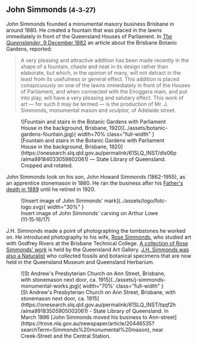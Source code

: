 ## John Simmonds <small>(4‑3‑27)</small>

<!-- ca. 1829 - 23-01-1889 -->

John Simmonds founded a monumental masory business Brisbane in around 1880. He created a fountain that was placed in the lawns immediately in front of the Queensland Houses of Parliament. In [*The Queenslander*, 9 December 1882](https://trove.nla.gov.au/newspaper/article/19788278?searchTerm=Simmonds%20monumental%20mason) an article about the Brisbane Botanic Gardens, reported:

>A very pleasing and attractive addition has been made recently in the shape of a fountain, chaste and neat in its design rather than elaborate, but which, in the opinion of many, will not detract in the least from its usefulness or general effect. This addition is placed conspicuously on one of the lawns immediately in front of the Houses of Parliament, and when connected with the Enoggera main, and put into play, will have a very pleasing and salutary effect. This work of art — for such it may be termed — is the production of Mr. J. Simmonds, monumental mason and sculptor, of Adelaide street.

<!--
[The fountain was removed in 1958](https://www.jstor.org/stable/26391593) when the gardens were extensively redeveloped.

The business was founded in Melbourne in 1852 by John Simmonds Snr (1793-1860), then, after his death, passed on to his son John Simmonds Jnr (1828-1889). 

https://brightoncemetery.com/john-simmonds-1793-1860/

https://library-brisbane.ent.sirsidynix.net.au/client/en_AU/search/asset/4675/0
https://library-brisbane.ent.sirsidynix.net.au/client/en_AU/search/asset/4679/0
https://library-brisbane.ent.sirsidynix.net.au/client/en_AU/search/asset/4625/0 - City Botanic Gardens - Fountain and Garden bed c1880 - USE THIS ONE

-->

<figure markdown>
  ![Fountain and stairs in the Botanic Gardens with Parliament House in the background, Brisbane, 1920](../assets/botanic-gardens-fountain.jpg){ width=70% class="full-width" }
  <figcaption markdown>[Fountain and stairs in the Botanic Gardens with Parliament House in the background, Brisbane, 1920](https://onesearch.slq.qld.gov.au/permalink/61SLQ_INST/dls06p/alma99184033059802061) — State Library of Queensland. Cropped and rotated.</figcaption>
</figure>

<!--
In 1888, John created [a marble drinking fountain for Women's Christian Temperance Union](https://trove.nla.gov.au/newspaper/article/176707482) that was erected on the corner of Ann and Edward streets just outside the Temperance Hall.
-->

<!--
<figure markdown>
  ![Temperance Hall and the Colyer Refreshment Rooms on the corner of Ann Street and Edward Streets](../assets/temperance-hall-brisbane-1920.jpg){ width=70% class="full-width" }
  <figcaption markdown>[Temperance Hall and the Colyer Refreshment Rooms on the corner of Ann Street and Edward Streets](https://onesearch.slq.qld.gov.au/permalink/61SLQ_INST/dls06p/alma99183505877102061) ca. 1912. The Temperance Hall in Brisbane was built in 1900. — State Library of Queensland.</figcaption>
</figure>

<figure markdown>
  ![View of Brisbane city's central business district, ca. 1895](../assets/???.jpg){ width=70% class="full-width" }
  <figcaption markdown>[View of Brisbane city's central business district, ca. 1895](https://onesearch.slq.qld.gov.au/permalink/61SLQ_INST/dls06p/alma99183787998202061) — State Library of Queensland.</figcaption>
</figure>
-->


John Simmonds took on his son, John Howard Simmonds (1862-1955), <!-- born in Calton Vic. --> as an apprentice stonemason in 1880. He ran the business after his [Father's death in 1889](https://www.familyhistory.bdm.qld.gov.au/details/b26ee2454ca983d88a44de85d949647c8e514f213f0884dc188c50bb4bdc7c2c) until he retired in 1920. 

<figure markdown>
  ![Insert image of John Simmonds' mark](../assets/logo/fotc-logo.svg){ width="30%" }
  <figcaption markdown>Insert image of  John Simmonds' carving on Arthur Lowe (11‑15‑16/17)</figcaption>
</figure>

J.H. Simmonds made a point of photographing the tombstones he worked on. He introduced photography to his wife, [Rose Simmonds](https://adb.anu.edu.au/biography/simmonds-rose-11691/text20893), who studied art with Godfrey Rivers at the Brisbane Technical College. [A collection of Rose Simmonds' work](https://blog.qagoma.qld.gov.au/rose-simmonds-a-nostalgia-for-queenslands-pastoral-past/) is held by the Queensland Art Gallery. [J.H. Simmonds was also a Naturalist](https://www.eoas.info/biogs/P006858b.htm) who collected fossils and botanical specimens that are now held in the Queensland Museum and Queensland Herbarium.

<figure markdown>
  ![St Andrew's Presbyterian Church on Ann Street, Brisbane, with stonemason next door, ca. 1915](../assets/j-simmonds-monumental-works.jpg){ width="70%' class="full-width" }
  <figcaption markdown>[St Andrew's Presbyterian Church on Ann Street, Brisbane, with stonemason next door, ca. 1915](https://onesearch.slq.qld.gov.au/permalink/61SLQ_INST/tqqf2h/alma99183505905002061) - State Library of Queensland. In March 1896 [John Simmonds moved his business to Ann-street](https://trove.nla.gov.au/newspaper/article/20446535?searchTerm=Simmonds%20monumental%20mason), near Creek-Street and the Central Station.</figcaption>
</figure>

<!--

??? warning "Research"

    - https://trove.nla.gov.au/newspaper/article/70862389?searchTerm=headstones - Ad 26 Nov 1892 - Roma Street
    - https://trove.nla.gov.au/newspaper/article/20767681 - DISPLAY AD 19 December 1896 - ANN-STREET, near Creek-street
    - John Howard Simmonds 15 July 1862 - 11 June 1955
        - A [Naturalist and Stonemason](https://www.eoas.info/biogs/P006858b.htm)
        - Son of J. Simmonds (Dad was 33 when born)
        - 1880 Apprenticed to J. Simmonds, Stonemason
        - 1889 - 1920 - Owner, J. Simmonds, Stonemason =(took over after father's death)
        - https://trove.nla.gov.au/newspaper/article/202661707?searchTerm=Simmonds%20monumental%20mason - John Howard Simmonds robbery and illustration - 26 April 1914
        - https://trove.nla.gov.au/newspaper/article/19404247?searchTerm=Simmonds%20monumental%20mason - Ad Nov 1907
    - [Simmonds, Rose (1877-1960)](https://trove.nla.gov.au/people/1464177) (née Culpin). She married John Howard Simmonds on 30 March 1900 and they had two sons. John Simmonds was a stonemason who made a point of photographing the tombstones he worked on.
        - https://adb.anu.edu.au/biography/simmonds-rose-11691/text20893
        - Rose studied art with Godfrey Rivers at the Brisbane Technical College.
        - Simmonds died on 3 July 1960 at Auchenflower and was cremated with Presbyterian forms. 
        - [A collection of her photographs](https://blog.qagoma.qld.gov.au/rose-simmonds-a-nostalgia-for-queenslands-pastoral-past/) is held by the Queensland Art Gallery. https://www.qagoma.qld.gov.au/search/?s=Simmonds%2C+Rose&facet=collection
        - [Rose Simmonds, Queensland photographer](https://onesearch.slq.qld.gov.au/permalink/61SLQ_INST/dls06p/alma99183513388802061)
-->
